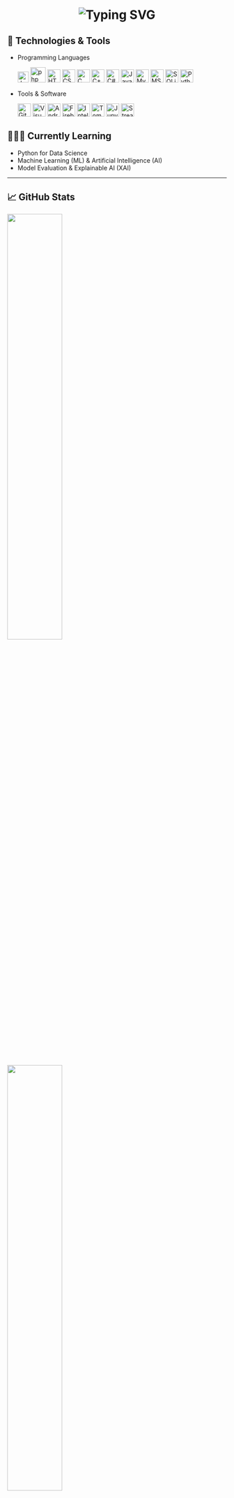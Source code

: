 <h1 align="center">
  <img src="https://readme-typing-svg.demolab.com?font=Fira+Code&size=30&pause=1000&color=11F71D&center=true&vCenter=true&width=435&lines=Hello%2C+I'm+Kalana!+%F0%9F%91%8B;Welcome+to+my+GitHub+profile!" alt="Typing SVG" />
</h1>

## 🔧 Technologies & Tools

  - Programming Languages 
    <p>
      <img src="https://raw.githubusercontent.com/marwin1991/profile-technology-icons/refs/heads/main/icons/javascript.png" width="25px" height="25px" title="JavaScript"/>
      <img src="https://raw.githubusercontent.com/marwin1991/profile-technology-icons/refs/heads/main/icons/php_(elephpant).png" width="35px" height="35px" title="php"/>
      <img src="https://user-images.githubusercontent.com/25181517/192158954-f88b5814-d510-4564-b285-dff7d6400dad.png" width="30px" height="30px" title="HTML"/>
      <img src="https://user-images.githubusercontent.com/25181517/183898674-75a4a1b1-f960-4ea9-abcb-637170a00a75.png" width="30px" height="30px" title="CSS"/>
      <img src="https://user-images.githubusercontent.com/25181517/192106070-46255bcf-65e6-4c6b-a296-bf8d0d8fb2a7.png" width="30px" height="30px" title="C"/>
      <img src="https://user-images.githubusercontent.com/25181517/192106073-90fffafe-3562-4ff9-a37e-c77a2da0ff58.png" width="30px" height="30px" title="C++"/>
      <img src="https://user-images.githubusercontent.com/25181517/121405384-444d7300-c95d-11eb-959f-913020d3bf90.png" width="30px" height="30px" title="C#"/>
      <img src="https://user-images.githubusercontent.com/25181517/117201156-9a724800-adec-11eb-9a9d-3cd0f67da4bc.png" width="30px" height="30px" title="Java"/>
      <img src="https://user-images.githubusercontent.com/25181517/183896128-ec99105a-ec1a-4d85-b08b-1aa1620b2046.png" width="30px" height="30px" title="MySQL"/>
      <img src="https://github.com/marwin1991/profile-technology-icons/assets/19180175/3b371807-db7c-45b4-8720-c0cfc901680a" width="30px" height="30px" title="MSSQL"/>
      <img src="https://github.com/marwin1991/profile-technology-icons/assets/136815194/82df4543-236b-4e45-9604-5434e3faab17" width="30px" height="30px" title="SQLite"/>
      <img src="https://raw.githubusercontent.com/marwin1991/profile-technology-icons/refs/heads/main/icons/python.png" width="30px" height="30px" title="Python"/>
    </p>

  - Tools & Software
    <p>
      <img src="https://raw.githubusercontent.com/marwin1991/profile-technology-icons/refs/heads/main/icons/git.png" width="30px" height="30px" title="Git"/>
      <img src="https://user-images.githubusercontent.com/25181517/192108891-d86b6220-e232-423a-bf5f-90903e6887c3.png" width="30px" height="30px" title="Visual Studio Code"/>
      <img src="https://user-images.githubusercontent.com/25181517/192108895-20dc3343-43e3-4a54-a90e-13a4abbc57b9.png" width="30px" height="30px" title="Android Studio"/>
      <img src="https://raw.githubusercontent.com/marwin1991/profile-technology-icons/refs/heads/main/icons/firebase.png" width="30px" height="30px" title="Firebase"/>
      <img src="https://raw.githubusercontent.com/marwin1991/profile-technology-icons/refs/heads/main/icons/intellij.png" width="30px" height="30px" title="IntelliJ"/>
      <img src="https://raw.githubusercontent.com/marwin1991/profile-technology-icons/refs/heads/main/icons/tomcat.png" width="30px" height="30px" title="Tomcat"/>
      <img src="https://raw.githubusercontent.com/marwin1991/profile-technology-icons/refs/heads/main/icons/jupyter_notebook.png" width="30px" height="30px" title="Jupyter Notebook"/>
      <img src="https://raw.githubusercontent.com/marwin1991/profile-technology-icons/refs/heads/main/icons/streamlit.png" width="30px" height="30px" title="Streamlit"/>
    </p>


## 🤵🏼‍♂ Currently Learning  

  - Python for Data Science  
  - Machine Learning (ML) & Artificial Intelligence (AI)  
  - Model Evaluation & Explainable AI (XAI)

---

## 📈 GitHub Stats
  <p>
    <img src="https://github-readme-stats.vercel.app/api?username=Kalana-S&show_icons=true&theme=chartreuse-dark&rank_icon=percentile&text_bold=true&border_radius=10" width="50%" /><br>
    <img src="https://github-readme-streak-stats.herokuapp.com/?user=Kalana-S&theme=chartreuse-dark&hide_border=false&border_radius=10" width="50%" /><br>
    <img src="https://github-readme-stats.vercel.app/api/top-langs/?username=Kalana-S&theme=chartreuse-dark&hide_border=false&include_all_commits=true&count_private=true&layout=compact&border_radius=10" width="50%" />
  </p>

---

## 🤝 Let's Connect

Feel free to reach out — I'm always open to collaboration and new opportunities!
